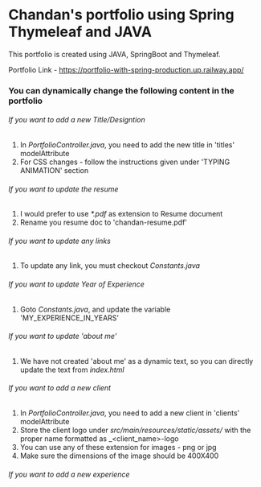 # Chandan's portfolio using Spring Thymeleaf and JAVA

This portfolio is created using JAVA, SpringBoot and Thymeleaf. 

Portfolio Link - https://portfolio-with-spring-production.up.railway.app/

### You can dynamically change the following content in the portfolio 

###### If you want to add a new Title/Designtion

1. In _PortfolioController.java_, you need to add the new title in 'titles' modelAttribute
2. For CSS changes - follow the instructions given under 'TYPING ANIMATION' section

###### If you want to update the resume

1. I would prefer to use _*.pdf_ as extension to Resume document
2. Rename you resume doc to 'chandan-resume.pdf'

###### If you want to update any links

1. To update any link, you must checkout _Constants.java_

###### If you want to update Year of Experience

1. Goto _Constants.java_, and update the variable 'MY_EXPERIENCE_IN_YEARS'

###### If you want to update 'about me'

1. We have not created 'about me' as a dynamic text, so you can directly update the text from _index.html_

###### If you want to add a new client

1. In _PortfolioController.java_, you need to add a new client in 'clients' modelAttribute
2. Store the client logo under _src/main/resources/static/assets/_ with the proper name formatted as _<client_name>-logo
3. You can use any of these extension for images - png or jpg
4. Make sure the dimensions of the image should be 400X400

###### If you want to add a new experience